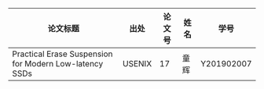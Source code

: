 | 论文标题                                                   | 出处   | 论文号 | 姓名   | 学号       |
| ---------------------------------------------------------- | ------ | ------ | ------ | ---------- |
| Practical Erase Suspension for Modern Low-latency SSDs | USENIX |  17  | 童辉 | Y201902007 |
